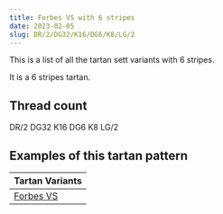 ```yaml
---
title: Forbes VS with 6 stripes
date: 2023-02-05
slug: DR/2/DG32/K16/DG6/K8/LG/2
---
```

This is a list of all the tartan sett variants with 6 stripes.

It is a 6 stripes tartan.


## Thread count
DR/2 DG32 K16 DG6 K8 LG/2

## Examples of this tartan pattern

| Tartan Variants |
|---------------|
| [Forbes VS](/variants/dr/2/dg32/k16/dg6/k8/lg/2-dg11450d-draa0000-k000000-lgaaaa00)||
